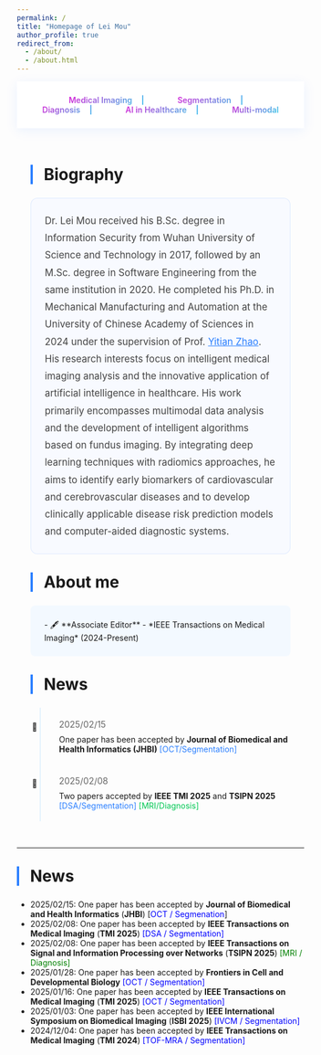 ```yaml
---
permalink: /
title: "Homepage of Lei Mou"
author_profile: true
redirect_from: 
  - /about/
  - /about.html
---
```


<style>
:root {
    --gradient-start: #FF00D4;
    --gradient-end: #00FFEE;
    --accent-color: #2A7FFF;
}

/* 增强导航栏设计 */
.gradient-nav {
    padding: 1.5rem 0;
    background: rgba(255,255,255,0.95);
    box-shadow: 0 4px 20px rgba(0,103,255,0.08);
    position: sticky;
    top: 0;
    z-index: 100;
}

.gradient-nav a {
    font-family: 'Inter', system-ui, sans-serif;
    font-weight: 600;
    text-decoration: none;
    background: linear-gradient(135deg, var(--gradient-start), var(--gradient-end));
    -webkit-background-clip: text;
    background-clip: text;
    color: transparent;
    padding: 0.8rem 1.2rem;
    border-radius: 8px;
    transition: all 0.3s cubic-bezier(0.4, 0, 0.2, 1);
}

.gradient-nav a:hover {
    transform: translateY(-2px);
    background: linear-gradient(135deg, var(--gradient-start), var(--gradient-end));
    color: white !important;
    box-shadow: 0 4px 12px rgba(0,103,255,0.15);
}

.gradient-nav a:not(:last-child)::after {
    content: "|";
    color: rgba(0,103,255,0.2);
    margin: 0 1rem;
    transform: scale(1.2);
}

/* 内容容器优化 */
.container {
    max-width: 880px;
    margin: 0 auto;
    padding: 2rem 1.5rem;
}

/* 标题样式增强 */
h1, h2 {
    font-family: 'Inter', system-ui, sans-serif;
    border-left: 4px solid var(--accent-color);
    padding-left: 1.2rem;
    margin: 2rem 0 1.5rem;
}

/* 传记段落优化 */
.bio {
    line-height: 1.8;
    font-size: 1.05rem;
    color: #444;
    padding: 1.5rem;
    background: #f8faff;
    border-radius: 12px;
    border: 1px solid rgba(0,103,255,0.1);
}

/* 新闻时间线设计 */
.news-item {
    position: relative;
    padding: 1.2rem 0 1.2rem 2rem;
    border-left: 2px solid #e3f2fd;
    margin-left: 1rem;
}

.news-item::before {
    content: "📌";
    position: absolute;
    left: -1.1rem;
    top: 1.4rem;
    background: white;
    padding: 2px;
}

.news-date {
    color: #666;
    font-size: 0.95rem;
    margin-bottom: 0.5rem;
}

/* 响应式优化 */
@media (max-width: 768px) {
    .container {
        padding: 1rem;
    }
    
    .gradient-nav a {
        font-size: 0.92rem;
        padding: 0.6rem;
        margin: 0.2rem;
    }
    
    .gradient-nav a:not(:last-child)::after {
        margin: 0 0.5rem;
    }
}
</style>

<div class="gradient-nav" align="center">
    <a>Medical Imaging</a>
    <a>Segmentation</a>
    <a>Diagnosis</a>
    <a>AI in Healthcare</a>
    <a>Multi-modal</a>
</div>

<div class="container">

# Biography

<p class="bio">
Dr. Lei Mou received his B.Sc. degree in Information Security from Wuhan University of Science and Technology in 2017, followed by an M.Sc. degree in Software Engineering from the same institution in 2020. He completed his Ph.D. in Mechanical Manufacturing and Automation at the University of Chinese Academy of Sciences in 2024 under the supervision of Prof. <a href="https://ytianzhao.github.io/" style="color: var(--accent-color); text-decoration: underline;">Yitian Zhao</a>. His research interests focus on intelligent medical imaging analysis and the innovative application of artificial intelligence in healthcare. His work primarily encompasses multimodal data analysis and the development of intelligent algorithms based on fundus imaging. By integrating deep learning techniques with radiomics approaches, he aims to identify early biomarkers of cardiovascular and cerebrovascular diseases and to develop clinically applicable disease risk prediction models and computer-aided diagnostic systems.
</p>

# About me

<div style="background: #f3f9ff; padding: 1.5rem; border-radius: 8px; margin: 1.5rem 0;">
- 🖋️ **Associate Editor** - *IEEE Transactions on Medical Imaging* (2024-Present)
</div>

# News

<div class="news-item">
    <div class="news-date">2025/02/15</div>
    One paper has been accepted by <strong>Journal of Biomedical and Health Informatics (JHBI)</strong> <span style="color: #2A7FFF;">[OCT/Segmentation]</span>
</div>

<div class="news-item">
    <div class="news-date">2025/02/08</div>
    Two papers accepted by <strong>IEEE TMI 2025</strong> and <strong>TSIPN 2025</strong> <span style="color: #2A7FFF;">[DSA/Segmentation]</span> <span style="color: #00C853;">[MRI/Diagnosis]</span>
</div>

<!-- 其他新闻条目保持相同结构 -->

</div>

---

# News

- 2025/02/15: One paper has been accepted by **Journal of Biomedical and Health Informatics** (**JHBI**) [<font color=blue>OCT / Segmenation</font>]
- 2025/02/08: One paper has been accepted by **IEEE Transactions on Medical Imaging** (**TMI 2025**) <font color=blue>[DSA / Segmentation]</font>
- 2025/02/08: One paper has been accepted by **IEEE Transactions on Signal and Information Processing over Networks** (**TSIPN 2025**) <font color=green>[MRI / Diagnosis]</font>
- 2025/01/28: One paper has been accepted by **Frontiers in Cell and Developmental Biology** <font color=blue>[OCT / Segmentation]</font>
- 2025/01/16: One paper has been accepted by **IEEE Transactions on Medical Imaging** (**TMI 2025**) <font color=blue>[OCT / Segmentation]</font>
- 2025/01/03: One paper has been accepted by **IEEE International Symposium on Biomedical Imaging** (**ISBI 2025**) <font color=blue>[IVCM / Segmentation]</font>
- 2024/12/04: One paper has been accepted by **IEEE Transactions on Medical Imaging** (**TMI 2024**) <font color=blue>[TOF-MRA / Segmentation]</font>
